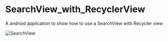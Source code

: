 # SearchView_with_RecyclerView

A android application to show how to use a SearchView with Recycler view

![SearchView](https://user-images.githubusercontent.com/91376715/221069692-98bf268f-7143-4764-a4fd-1b6a2be3d3f2.gif)
